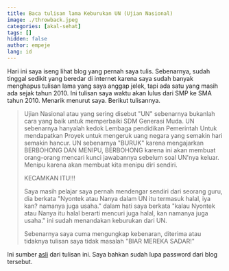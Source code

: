 ```yaml
---
title: Baca tulisan lama Keburukan UN (Ujian Nasional)
image: ./throwback.jpeg
categories: [akal-sehat]
tags: []
hidden: false
author: empeje
lang: id
---
```


Hari ini saya iseng lihat blog yang pernah saya tulis. Sebenarnya, sudah tinggal sedikit yang beredar di internet karena saya sudah banyak menghapus tulisan lama yang saya anggap jelek, tapi ada satu yang masih ada sejak tahun 2010. Ini tulisan saya waktu akan lulus dari SMP ke SMA tahun 2010. Menarik menurut saya. Berikut tulisannya.

> Ujian Nasional atau yang sering disebut "UN" sebenarnya bukanlah cara yang baik untuk memperbaiki SDM Generasi Muda.
> UN sebenarnya hanyalah kedok Lembaga pendidikan Pemerintah Untuk mendapatkan Proyek untuk mengeruk uang negara yang semakin hari semakin hancur.
> UN sebenarnya "BURUK" karena mengajarkan BERBOHONG DAN MENIPU, BERBOHONG karena ini akan membuat orang-orang mencari kunci jawabannya sebelum soal UN'nya keluar. Menipu karena akan membuat kita menipu diri sendiri.
>
> KECAMKAN ITU!!!
> 
> Saya masih pelajar saya pernah mendengar sendiri dari seorang guru, dia berkata "Nyontek atau Nanya dalam UN itu termasuk halal, iya kan? namanya juga usaha." dalam hati saya berkata "kalau Nyontek atau Nanya itu halal berarti mencuri juga halal, kan namanya juga usaha." ini sudah menandakan keburukan dari UN.
>
> Sebenarnya saya cuma mengungkap kebenaran, diterima atau tidaknya tulisan saya tidak masalah "BIAR MEREKA SADAR!"

Ini sumber [asli](http://world-transformer.blogspot.co.id/2010/03/keburukan-unujian-nasional.html) dari tulisan ini. Saya bahkan sudah lupa password dari blog tersebut.